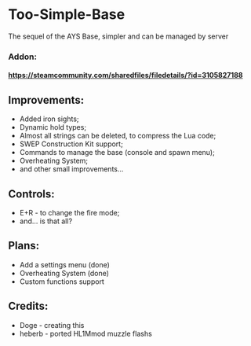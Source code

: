 # Too-Simple-Base
The sequel of the AYS Base, simpler and can be managed by server

### Addon:
#### https://steamcommunity.com/sharedfiles/filedetails/?id=3105827188

## Improvements:
* Added iron sights;
* Dynamic hold types;
* Almost all strings can be deleted, to compress the Lua code;
* SWEP Construction Kit support;
* Commands to manage the base (console and spawn menu);
* Overheating System;
* and other small improvements...

## Controls:
* E+R - to change the fire mode;
* and... is that all?

## Plans:
* Add a settings menu (done)
* Overheating System (done)
* Custom functions support

## Credits:
* Doge - creating this
* heberb - ported HL1Mmod muzzle flashs
